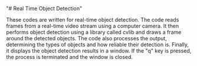 "# Real Time Object Detection" 

These codes are written for real-time object detection. The code reads frames from a real-time video stream using a computer camera. It then performs object detection using a library called cvlib and draws a frame around the detected objects. The code also processes the output, determining the types of objects and how reliable their detection is. Finally, it displays the object detection results in a window. If the "q" key is pressed, the process is terminated and the window is closed.
